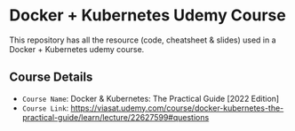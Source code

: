 # Docker + Kubernetes Udemy Course

This repository has all the resource (code, cheatsheet & slides) used in a Docker + Kubernetes udemy course.

## Course Details
- `Course Name`: Docker & Kubernetes: The Practical Guide [2022 Edition]
- `Course Link`: https://viasat.udemy.com/course/docker-kubernetes-the-practical-guide/learn/lecture/22627599#questions